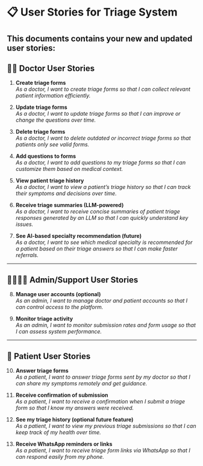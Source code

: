 # 📋 User Stories for Triage System

This documents contains your new and updated user stories:
---

## 🧑‍⚕️ Doctor User Stories

1. **Create triage forms**  
   *As a doctor, I want to create triage forms so that I can collect relevant patient information efficiently.*

2. **Update triage forms**  
   *As a doctor, I want to update triage forms so that I can improve or change the questions over time.*

3. **Delete triage forms**  
   *As a doctor, I want to delete outdated or incorrect triage forms so that patients only see valid forms.*

4. **Add questions to forms**  
   *As a doctor, I want to add questions to my triage forms so that I can customize them based on medical context.*

5. **View patient triage history**  
   *As a doctor, I want to view a patient’s triage history so that I can track their symptoms and decisions over time.*

6. **Receive triage summaries (LLM-powered)**  
   *As a doctor, I want to receive concise summaries of patient triage responses generated by an LLM so that I can quickly understand key issues.*

7. **See AI-based specialty recommendation (future)**  
   *As a doctor, I want to see which medical specialty is recommended for a patient based on their triage answers so that I can make faster referrals.*

---

## 🧑‍⚕️🧑‍💼 Admin/Support User Stories

8. **Manage user accounts (optional)**  
   *As an admin, I want to manage doctor and patient accounts so that I can control access to the platform.*

9. **Monitor triage activity**  
   *As an admin, I want to monitor submission rates and form usage so that I can assess system performance.*

---

## 🧑 Patient User Stories

10. **Answer triage forms**  
    *As a patient, I want to answer triage forms sent by my doctor so that I can share my symptoms remotely and get guidance.*

11. **Receive confirmation of submission**  
    *As a patient, I want to receive a confirmation when I submit a triage form so that I know my answers were received.*

12. **See my triage history (optional future feature)**  
    *As a patient, I want to view my previous triage submissions so that I can keep track of my health over time.*

13. **Receive WhatsApp reminders or links**  
    *As a patient, I want to receive triage form links via WhatsApp so that I can respond easily from my phone.*
